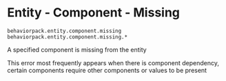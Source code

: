 # Entity - Component - Missing

`behaviorpack.entity.component.missing`  
`behaviorpack.entity.component.missing.*`

A specified component is missing from the entity

This error most frequently appears when there is component dependency, certain components require other components or values to be present